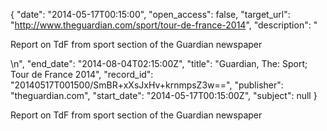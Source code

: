 {
  "date": "2014-05-17T00:15:00", 
  "open_access": false, 
  "target_url": "http://www.theguardian.com/sport/tour-de-france-2014", 
  "description": "<p>Report on TdF from sport section of the Guardian newspaper</p>\n", 
  "end_date": "2014-08-04T02:15:00Z", 
  "title": "Guardian, The: Sport; Tour de France 2014", 
  "record_id": "20140517T001500/SmBR+xXsJxHv+krnmpsZ3w==", 
  "publisher": "theguardian.com", 
  "start_date": "2014-05-17T00:15:00Z", 
  "subject": null
}

<p>Report on TdF from sport section of the Guardian newspaper</p>
